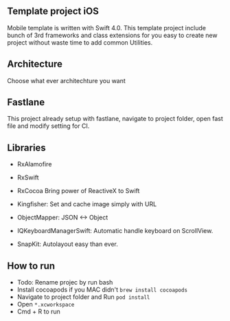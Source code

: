 ## Template project iOS
 Mobile template is written with Swift 4.0. This template project include bunch of 3rd frameworks and class extensions for you easy to create new project without waste time to add common  Utilities.
## Architecture
 Choose what ever architechture you want 
## Fastlane
 This project already  setup with fastlane, navigate to project folder, open fast file and modify setting for CI.

## Libraries
- RxAlamofire
- RxSwift
- RxCocoa 
  Bring power of ReactiveX to Swift

- Kingfisher: Set and cache image simply  with URL
- ObjectMapper: JSON <-> Object
- IQKeyboardManagerSwift: Automatic handle keyboard on ScrollView.
- SnapKit: Autolayout easy than ever.

## How to run
- Todo: Rename projec by run bash
- Install cocoapods if you MAC didn't `brew install cocoapods`
- Navigate to project folder and Run `pod install`
- Open `*.xcworkspace`
- Cmd + R to run

